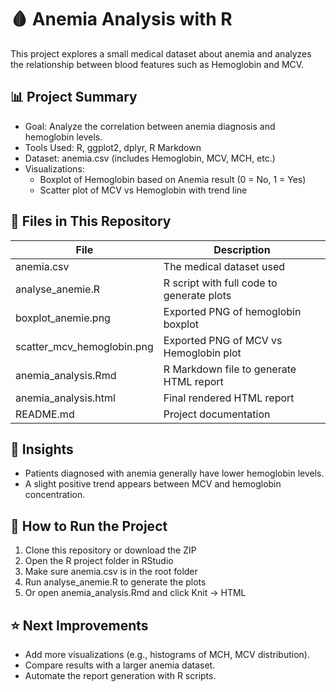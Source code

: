 # 🩸 Anemia Analysis with R

This project explores a small medical dataset about anemia and analyzes the relationship between blood features such as Hemoglobin and MCV.

## 📊 Project Summary

- Goal: Analyze the correlation between anemia diagnosis and hemoglobin levels.
- Tools Used: R, ggplot2, dplyr, R Markdown
- Dataset: anemia.csv (includes Hemoglobin, MCV, MCH, etc.)
- Visualizations:
  - Boxplot of Hemoglobin based on Anemia result (0 = No, 1 = Yes)
  - Scatter plot of MCV vs Hemoglobin with trend line

## 📁 Files in This Repository

| File                      | Description                                  |
|---------------------------|----------------------------------------------|
| anemia.csv              | The medical dataset used                     |
| analyse_anemie.R        | R script with full code to generate plots    |
| boxplot_anemie.png      | Exported PNG of hemoglobin boxplot           |
| scatter_mcv_hemoglobin.png | Exported PNG of MCV vs Hemoglobin plot   |
| anemia_analysis.Rmd     | R Markdown file to generate HTML report      |
| anemia_analysis.html    | Final rendered HTML report                   |
| README.md               | Project documentation                        |

## 🧠 Insights

- Patients diagnosed with anemia generally have lower hemoglobin levels.
- A slight positive trend appears between MCV and hemoglobin concentration.

## 🚀 How to Run the Project

1. Clone this repository or download the ZIP
2. Open the R project folder in RStudio
3. Make sure anemia.csv is in the root folder
4. Run analyse_anemie.R to generate the plots
5. Or open anemia_analysis.Rmd and click Knit → HTML

## ⭐ Next Improvements

- Add more visualizations (e.g., histograms of MCH, MCV distribution).
- Compare results with a larger anemia dataset.
- Automate the report generation with R scripts.


